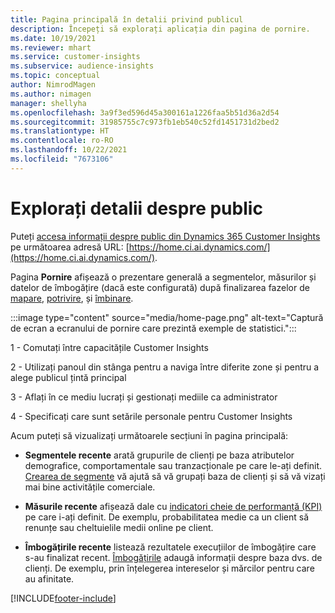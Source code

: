 ```yaml
---
title: Pagina principală în detalii privind publicul
description: Începeți să explorați aplicația din pagina de pornire.
ms.date: 10/19/2021
ms.reviewer: mhart
ms.service: customer-insights
ms.subservice: audience-insights
ms.topic: conceptual
author: NimrodMagen
ms.author: nimagen
manager: shellyha
ms.openlocfilehash: 3a9f3ed596d45a300161a1226faa5b51d36a2d54
ms.sourcegitcommit: 31985755c7c973fb1eb540c52fd1451731d2bed2
ms.translationtype: HT
ms.contentlocale: ro-RO
ms.lasthandoff: 10/22/2021
ms.locfileid: "7673106"
---
```

# <a name="explore-audience-insights"></a>Explorați detalii despre public

Puteți [accesa informații despre public din Dynamics 365 Customer Insights](https://home.ci.ai.dynamics.com/) pe următoarea adresă URL: [https://home.ci.ai.dynamics.com/](https://home.ci.ai.dynamics.com/).

Pagina **Pornire** afișează o prezentare generală a segmentelor, măsurilor și datelor de îmbogățire (dacă este configurată) după finalizarea fazelor de [mapare](map-entities.md), [potrivire](match-entities.md), și [îmbinare](merge-entities.md).

:::image type="content" source="media/home-page.png" alt-text="Captură de ecran a ecranului de pornire care prezintă exemple de statistici.":::

1 - Comutați între capacitățile Customer Insights 

2 - Utilizați panoul din stânga pentru a naviga între diferite zone și pentru a alege publicul țintă principal

3 - Aflați în ce mediu lucrați și gestionați mediile ca administrator

4 - Specificați care sunt setările personale pentru Customer Insights

Acum puteți să vizualizați următoarele secțiuni în pagina principală:

- **Segmentele recente** arată grupurile de clienți pe baza atributelor demografice, comportamentale sau tranzacționale pe care le-ați definit. [Crearea de segmente](segments.md) vă ajută să vă grupați baza de clienți și să vă vizați mai bine activitățile comerciale.

- **Măsurile recente** afișează dale cu [indicatori cheie de performanță (KPI)](measures.md) pe care i-ați definit. De exemplu, probabilitatea medie ca un client să renunțe sau cheltuielile medii online pe client.

- **Îmbogățirile recente** listează rezultatele execuțiilor de îmbogățire care s-au finalizat recent. [Îmbogățirile](enrichment-hub.md) adaugă informații despre baza dvs. de clienți. De exemplu, prin înțelegerea intereselor și mărcilor pentru care au afinitate.


[!INCLUDE[footer-include](../includes/footer-banner.md)]
